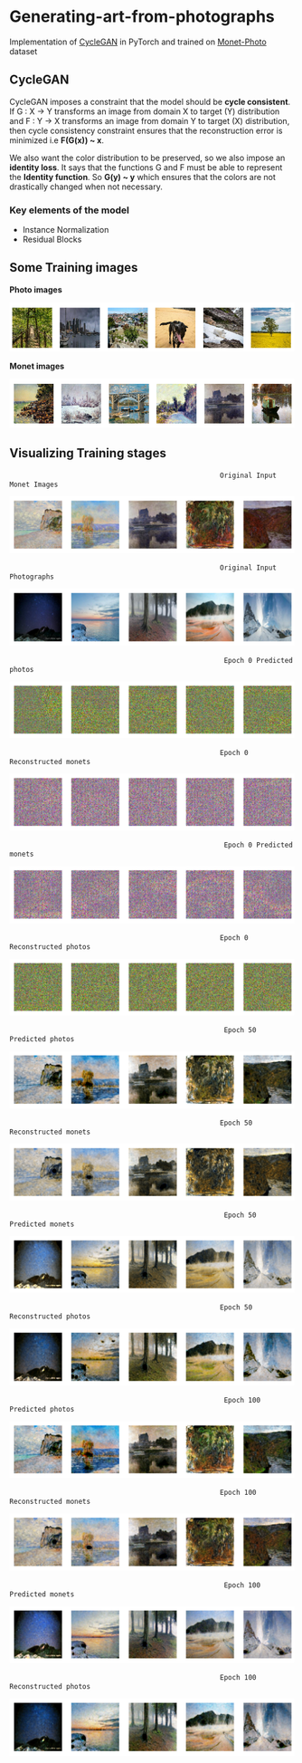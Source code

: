 # Generating-art-from-photographs

Implementation of [CycleGAN](https://arxiv.org/abs/1703.10593) in PyTorch and trained on [Monet-Photo](https://www.kaggle.com/c/gan-getting-started/data) dataset

## CycleGAN
CycleGAN imposes a constraint that the model should be **cycle consistent**. If G : X -> Y transforms an image from domain X to target (Y) distribution 
and F : Y -> X transforms an image from domain Y to target (X) distribution, then cycle consistency constraint ensures that the reconstruction error is minimized
i.e **F(G(x)) ~ x**.

We also want the color distribution to be preserved, so we also impose an **identity loss**. It says that the functions G and F must be able to represent the
**Identity function**. So **G(y) ~ y** which ensures that the colors are not drastically changed when not necessary.

### Key elements of the model
 - Instance Normalization
 - Residual Blocks

## Some Training images
**Photo images**

![](pics/photos.png)

**Monet images**

![](pics/monets.png)

## Visualizing Training stages

                                                        Original Input Monet Images
![](pics/original_monet.png)

                                                        Original Input Photographs
![](pics/original_photo.png)

                                                         Epoch 0 Predicted photos
![](pics/pred_photo_0.png)

                                                        Epoch 0 Reconstructed monets
![](pics/cycle_monet_0.png)                                                               

                                                         Epoch 0 Predicted monets
![](pics/pred_monet_0.png)

                                                        Epoch 0 Reconstructed photos
![](pics/cycle_photo_0.png)

                                                         Epoch 50 Predicted photos
![](pics/pred_photo_49.png)

                                                        Epoch 50 Reconstructed monets
![](pics/cycle_monet_49.png)                                                               

                                                         Epoch 50 Predicted monets
![](pics/pred_monet_49.png)

                                                        Epoch 50 Reconstructed photos
![](pics/cycle_photo_49.png)

                                                         Epoch 100 Predicted photos
![](pics/pred_photo_99.png)

                                                        Epoch 100 Reconstructed monets
![](pics/cycle_monet_99.png)                                                               

                                                         Epoch 100 Predicted monets
![](pics/pred_monet_99.png)

                                                        Epoch 100 Reconstructed photos
![](pics/cycle_photo_99.png)
